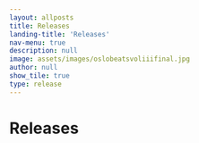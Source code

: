 ```yaml
---
layout: allposts
title: Releases
landing-title: 'Releases'
nav-menu: true
description: null
image: assets/images/oslobeatsvoliiifinal.jpg
author: null
show_tile: true
type: release
---
```


<h1>Releases</h1>
